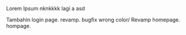 Lorem Ipsum
nknkkkk
lagi
a
asd

Tambahin login page. revamp.
bugfix wrong color/
Revamp homepage.
hompage.
